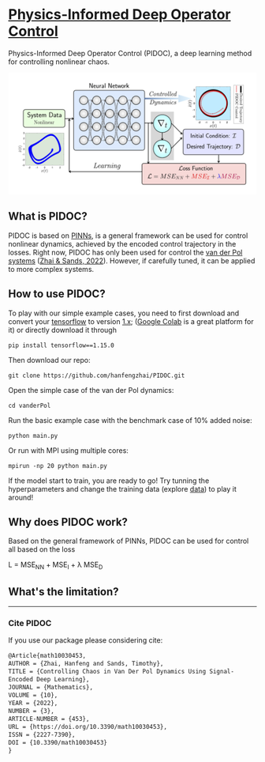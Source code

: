 # [Physics-Informed Deep Operator Control](https://arxiv.org/abs/2112.14707)
Physics-Informed Deep Operator Control (PIDOC), a deep learning method for controlling nonlinear chaos.

![schematic view of Physics-Informed Deep Operator Control](/doc/PINC_schematic.jpg)

## What is PIDOC?

PIDOC is based on [PINNs](https://maziarraissi.github.io/PINNs/), is a general framework can be used for control nonlinear dynamics, achieved by the encoded control trajectory in the losses. Right now, PIDOC has only been used for control the [van der Pol systems](https://www.sciencedirect.com/topics/mathematics/van-der-pols-equation) ([Zhai & Sands, 2022](https://doi.org/10.3390/math10030453)). However, if carefully tuned, it can be applied to more complex systems.

## How to use PIDOC?

To play with our simple example cases, you need to first download and convert your [tensorflow](https://www.tensorflow.org/) to version [1.x](https://www.tensorflow.org/api_docs/python/tf/compat/v1/); ([Google Colab](https://colab.research.google.com/) is a great platform for it) or directly download it through

~~~
pip install tensorflow==1.15.0
~~~

Then download our repo:
~~~
git clone https://github.com/hanfengzhai/PIDOC.git
~~~

Open the simple case of the van der Pol dynamics:

~~~
cd vanderPol
~~~

Run the basic example case with the benchmark case of 10% added noise:

~~~
python main.py
~~~

Or run with MPI using multiple cores:

~~~
mpirun -np 20 python main.py
~~~

If the model start to train, you are ready to go! Try tunning the hyperparameters and change the training data (explore [data](https://github.com/hanfengzhai/PIDOC/data)) to play it around!

## Why does PIDOC work?

Based on the general framework of PINNs, PIDOC can be used for control all based on the loss

L = MSE<sub>NN</sub> +  MSE<sub>I</sub> + &lambda; MSE<sub>D</sub>
 
 
## What's the limitation?


***

### Cite PIDOC

If you use our package please considering cite:
~~~
@Article{math10030453,
AUTHOR = {Zhai, Hanfeng and Sands, Timothy},
TITLE = {Controlling Chaos in Van Der Pol Dynamics Using Signal-Encoded Deep Learning},
JOURNAL = {Mathematics},
VOLUME = {10},
YEAR = {2022},
NUMBER = {3},
ARTICLE-NUMBER = {453},
URL = {https://doi.org/10.3390/math10030453},
ISSN = {2227-7390},
DOI = {10.3390/math10030453}
}
~~~
